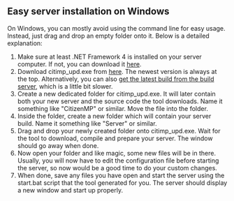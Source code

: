 Easy server installation on Windows
-----------------------------------

On Windows, you can mostly avoid using the command line for easy usage. Instead, just drag and drop an empty folder onto it. Below is a detailed explanation:

1. Make sure at least .NET Framework 4 is installed on your server computer. If not, you can download it [here](http://microsoft.com/download/details.aspx?id=17718).
2. Download citimp_upd.exe from [here](https://github.com/icedream/citizenmp-server-updater/releases). The newest version is always at the top. Alternatively, you can also [get the latest build from the build server](http://builds.icedream.kthx.at/citiserver-updater-master/lastSuccessfulBuild/citimp_upd.exe), which is a little bit slower.
3. Create a new dedicated folder for citimp_upd.exe. It will later contain both your new server and the source code the tool downloads. Name it something like "CitizenMP" or similar. Move the file into the folder.
4. Inside the folder, create a new folder which will contain your server build. Name it something like "Server" or similar.
5. Drag and drop your newly created folder onto citimp_upd.exe. Wait for the tool to download, compile and prepare your server. The window should go away when done.
6. Now open your folder and like magic, some new files will be in there. Usually, you will now have to edit the configuration file before starting the server, so now would be a good time to do your custom changes.
7. When done, save any files you have open and start the server using the start.bat script that the tool generated for you. The server should display a new window and start up properly.